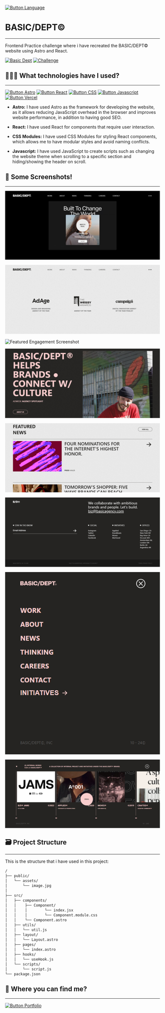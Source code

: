 [Button Language]: https://img.shields.io/badge/Read%20In%20English-000000?style=for-the-badge

[![Button Language]](https://github.com/MartinWebDev95/BasicDept/blob/master/README.en.md)

# BASIC/DEPT&COPY;                              
---

[Basic Dept]: https://img.shields.io/badge/BASIC%20DEPT&COPY;-000000?style=for-the-badge
[Challenge]: https://img.shields.io/badge/Frontend%20Practice%20Challenge-000000?style=for-the-badge

Frontend Practice challenge where i have recreated the BASIC/DEPT&COPY; website using Astro and React.

[![Basic Dept]](https://basicdept-gamma.vercel.app/)
[![Challenge]](https://www.frontendpractice.com/projects/basic)

## 👨🏽‍💻 What technologies have I used?
---

[Button Vercel]: https://img.shields.io/badge/Deploy%20on%20Vercel-000000?style=for-the-badge&logo=vercel
[Button Astro]: https://img.shields.io/badge/Astro-000000?style=for-the-badge&logoColor=ffff&logo=astro
[Button React]: https://img.shields.io/badge/React-000000?style=for-the-badge&logo=react
[Button CSS]: https://img.shields.io/badge/CSS%20Modules-000000?style=for-the-badge&logo=css
[Button Javascript]: https://img.shields.io/badge/Javascript-000000?style=for-the-badge&logo=javascript
[Button Highcharts]: https://img.shields.io/badge/Highcharts-000000?style=for-the-badge

[![Button Astro]](https://astro.build/)
[![Button React]](https://react.dev/)
[![Button CSS]]()
[![Button Javascript]](https://developer.mozilla.org/es/docs/Learn_web_development/Core/Scripting/What_is_JavaScript)
[![Button Vercel]](https://vercel.com/)

- **Astro:** I have used Astro as the framework for developing the website, as it allows reducing JavaScript overhead in the browser and improves website performance, in addition to having good SEO.

- **React:** I have used React for components that require user interaction.

- **CSS Modules:** I have used CSS Modules for styling React components, which allows me to have modular styles and avoid naming conflicts.

- **Javascript:** I have used JavaScript to create scripts such as changing the website theme when scrolling to a specific section and hiding/showing the header on scroll.

## 📸 Some Screenshots!
---

![Hero Section Screenshot](https://github.com/MartinWebDev95/BasicDept/blob/master/public/screenshots/heroSection.png)

![Header Screenshot](https://github.com/MartinWebDev95/BasicDept/blob/master/public/screenshots/header.png)

![Featured Engagement Screenshot](https://github.com/MartinWebDev95/BasicDept/blob/master/public/screenshots/featuredEngagement.png)

![Brands Screenshot](https://github.com/MartinWebDev95/BasicDept/blob/master/public/screenshots/brands.png)

![Featured News Screenshot](https://github.com/MartinWebDev95/BasicDept/blob/master/public/screenshots/featuredNews.png)

![Footer Screenshot](https://github.com/MartinWebDev95/BasicDept/blob/master/public/screenshots/footer.png)

![Menu Mobile Screenshot](https://github.com/MartinWebDev95/BasicDept/blob/master/public/screenshots/menuMobile.png)

![Horizontal Menu Screenshot](https://github.com/MartinWebDev95/BasicDept/blob/master/public/screenshots/horizontalMenu.png)

## 🗃️ Project Structure
---

This is the structure that i have used in this project:

```
/
├── public/
│   └── assets/          
│       └── image.jpg
│
├── src/
│   ├── components/
│   │    ├── Component/
│   │    │        └── index.jsx
│   │    │        └── Component.module.css  
│   │    └── Component.astro
│   ├── utils/
│   │   └── util.js
│   ├── layout/
│   │   └── Layout.astro
│   ├── pages/
│   │   └── index.astro
│   ├── hooks/
│   │   └── useHook.js
│   └── scripts/
│       └── script.js 
└── package.json
```

## 👀 Where you can find me?
---

[Button Portfolio]: https://img.shields.io/badge/Visit%20my%20Portfolio-000000?style=for-the-badge

[![Button Portfolio]](https://portfolio-martinwebdev95.vercel.app/en)